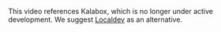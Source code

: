 <Alert title="Warning" type="danger">

This video references Kalabox, which is no longer under active development. We suggest [Localdev](/guides/localdev) as an alternative.

</Alert>
